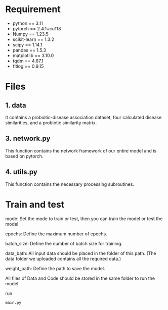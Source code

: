# Requirement

* python == 3.11
* pytorch == 2.4.1+cu118
* Numpy == 1.23.5
* scikit-learn == 1.3.2
* scipy == 1.14.1
* pandas == 1.5.3
* matplotlib == 3.10.0
* tqdm == 4.67.1
* fitlog == 0.9.15

# Files

## 1. data

It contains a probiotic-disease association dataset, four calculated disease similarities, and a probiotic similarity matrix.


## 3. network.py

 This function contains the network framework of our entire model and is based on pytorch.

## 4. utils.py

This function contains the necessary processing subroutines.

# Train and test 


mode: Set the mode to train or test, then you can train the model or test the model

epochs: Define the maximum number of epochs.

batch_size: Define the number of batch size for training.

data_bath: All input data should be placed in the folder of this path. (The data folder we uploaded contains all the required data.)

weight_path: Define the path to save the model.

All files of Data and Code should be stored in the same folder to run the model.


run
```
main.py
```



